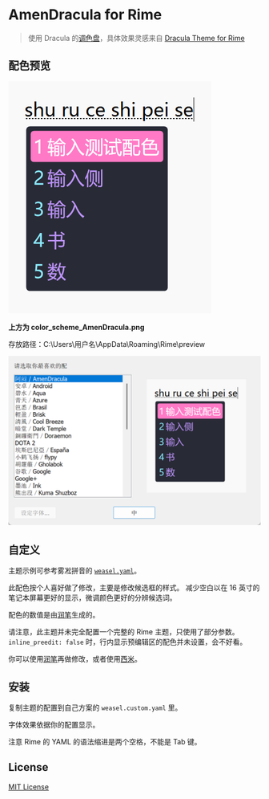 # AmenDracula for Rime

> 使用 Dracula 的[调色盘](https://github.com/dracula/dracula-theme#color-palette)，具体效果灵感来自 [Dracula Theme for Rime](https://draculatheme.com/rime)

## 配色预览

![配色预览](/preview/color_scheme_AmenDracula.png)

**上方为 color_scheme_AmenDracula.png**

存放路径：C:\Users\用户名\AppData\Roaming\Rime\preview

![设置效果](界面风格设定.png)

## 自定义

主题示例可参考雾凇拼音的 [`weasel.yaml`](https://github.com/iDvel/rime-ice/blob/main/weasel.yaml)。

此配色按个人喜好做了修改，主要是修改候选框的样式。
减少空白以在 16 英寸的笔记本屏幕更好的显示，微调颜色更好的分辨候选词。

配色的数值是由[润笔](https://pdog18.github.io/rime-soak/#/theme)生成的。

请注意，此主题并未完全配置一个完整的 Rime 主题，只使用了部分参数。
`inline_preedit: false` 时，行内显示预编辑区的配色并未设置，会不好看。

你可以使用[润笔](https://pdog18.github.io/rime-soak/#/theme)再做修改，或者使用[西米](https://fxliang.github.io/RimeSeeMe/)。

## 安装

复制主题的配置到自己方案的 `weasel.custom.yaml` 里。

字体效果依据你的配置显示。

注意 Rime 的 YAML 的语法缩进是两个空格，不能是 Tab 键。

## License

[MIT License](./LICENSE)
